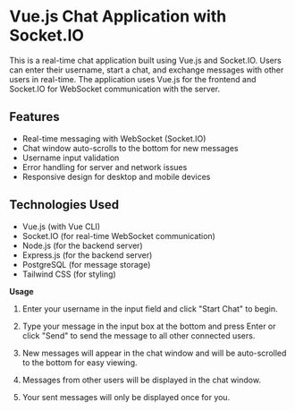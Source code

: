 # Vue.js Chat Application with Socket.IO

This is a real-time chat application built using Vue.js and Socket.IO. Users can enter their username, start a chat, and exchange messages with other users in real-time. The application uses Vue.js for the frontend and Socket.IO for WebSocket communication with the server.

## Features

- Real-time messaging with WebSocket (Socket.IO)
- Chat window auto-scrolls to the bottom for new messages
- Username input validation
- Error handling for server and network issues
- Responsive design for desktop and mobile devices

## Technologies Used

- Vue.js (with Vue CLI)
- Socket.IO (for real-time WebSocket communication)
- Node.js (for the backend server)
- Express.js (for the backend server)
- PostgreSQL (for message storage)
- Tailwind CSS (for styling)

**Usage**

1. Enter your username in the input field and click "Start Chat" to begin.

2. Type your message in the input box at the bottom and press Enter or click "Send" to send the message to all other connected users.

3. New messages will appear in the chat window and will be auto-scrolled to the bottom for easy viewing.

4. Messages from other users will be displayed in the chat window.

5. Your sent messages will only be displayed once for you.

